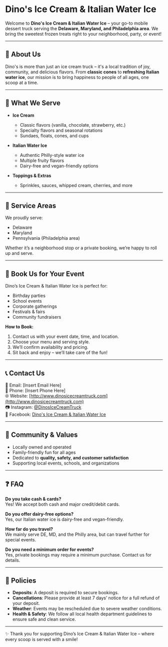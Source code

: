 # Dino's Ice Cream & Italian Water Ice

Welcome to **Dino's Ice Cream & Italian Water Ice** – your go-to mobile dessert truck serving the **Delaware, Maryland, and Philadelphia area**. We bring the sweetest frozen treats right to your neighborhood, party, or event!

---

## 🍦 About Us

Dino's is more than just an ice cream truck – it's a local tradition of joy, community, and delicious flavors. From **classic cones** to **refreshing Italian water ice**, our mission is to bring happiness to people of all ages, one scoop at a time.

---

## 🎉 What We Serve

- **Ice Cream**  
  - Classic flavors (vanilla, chocolate, strawberry, etc.)  
  - Specialty flavors and seasonal rotations  
  - Sundaes, floats, cones, and cups  

- **Italian Water Ice**  
  - Authentic Philly-style water ice  
  - Multiple fruity flavors  
  - Dairy-free and vegan-friendly options  

- **Toppings & Extras**  
  - Sprinkles, sauces, whipped cream, cherries, and more  

---

## 🚚 Service Areas

We proudly serve:  
- Delaware  
- Maryland  
- Pennsylvania (Philadelphia area)  

Whether it’s a neighborhood stop or a private booking, we’re happy to roll up and serve.

---

## 📅 Book Us for Your Event

Dino’s Ice Cream & Italian Water Ice is perfect for:  
- Birthday parties  
- School events  
- Corporate gatherings  
- Festivals & fairs  
- Community fundraisers  

**How to Book:**  
1. Contact us with your event date, time, and location.  
2. Choose your menu and serving style.  
3. We’ll confirm availability and pricing.  
4. Sit back and enjoy – we’ll take care of the fun!  

---

## 📞 Contact Us

📧 Email: [Insert Email Here]  
📱 Phone: [Insert Phone Here]  
🌐 Website: [http://www.dinosicecreamtruck.com](http://www.dinosicecreamtruck.com)  
📷 Instagram: [@DinosIceCreamTruck](#)  
📘 Facebook: [Dino's Ice Cream & Italian Water Ice](#)  

---

## 🙌 Community & Values

- Locally owned and operated  
- Family-friendly fun for all ages  
- Dedicated to **quality, safety, and customer satisfaction**  
- Supporting local events, schools, and organizations  

---

## ❓ FAQ

**Do you take cash & cards?**  
Yes! We accept both cash and major credit/debit cards.  

**Do you offer dairy-free options?**  
Yes, our Italian water ice is dairy-free and vegan-friendly.  

**How far do you travel?**  
We mainly serve DE, MD, and the Philly area, but can travel further for special events.  

**Do you need a minimum order for events?**  
Yes, private bookings may require a minimum purchase. Contact us for details.  

---

## 📌 Policies

- **Deposits**: A deposit is required to secure bookings.  
- **Cancellations**: Please provide at least 7 days’ notice for a full refund of your deposit.  
- **Weather**: Events may be rescheduled due to severe weather conditions.  
- **Health & Safety**: We follow all local health department guidelines to ensure safe and clean service.  

---

✨ Thank you for supporting Dino’s Ice Cream & Italian Water Ice – where every scoop is served with a smile!